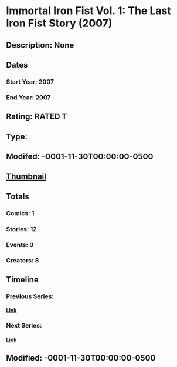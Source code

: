 # Immortal Iron Fist Vol. 1: The Last Iron Fist Story (2007)
## Description: None
## Dates
### Start Year: 2007
### End Year: 2007
## Rating: RATED T
## Type: 
## Modifed: -0001-11-30T00:00:00-0500
## [Thumbnail](http://i.annihil.us/u/prod/marvel/i/mg/c/80/4bc3912ac7e9f.jpg)
## Totals
### Comics: 1
### Stories: 12
### Events: 0
### Creators: 8
## Timeline
### Previous Series: 
#### [Link]()
### Next Series: 
#### [Link]()
## Modified: -0001-11-30T00:00:00-0500